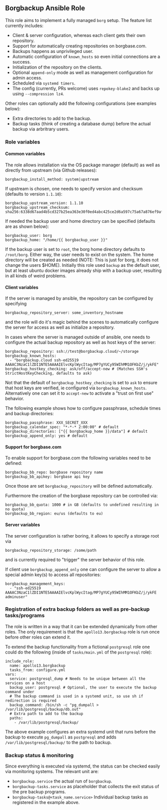 ## Borgbackup Ansible Role

This role aims to implement a fully managed `borg` setup. The feature list currently includes:

 * Client & server configuration, whereas each client gets their own repository.
 * Support for automatically creating repositories on borgbase.com.
 * Backups happens as unprivileged user.
 * Automatic configuration of `known_hosts` so even initial connections are a success.
 * Initialization of the repository on the clients.
 * Optional `append-only` mode as well as management configuration for admin access.
 * Scheduled via `systemd timers`.
 * The config (currently, PRs welcome) uses `repokey-blake2` and backs up using `--compression lz4`.

Other roles can optionally add the following configurations (see examples below):

 * Extra directories to add to the backup.
 * Backup tasks (think of creating a database dump) before the actual backup via arbritrary users.

### Role variables

#### Common variables

The role allows installation via the OS package manager (default) as well as directly from upstream (via Github releases):

```
borgbackup_install_method: system|upstream
```
If upstream is chosen, one needs to specify version and checksum (defaults to version `1.1.10`):
```
borgbackup_upstream_version: 1.1.10
borgbackup_upstream_checksum: sha256:6338d67aad4b5cd327b25ea363e30f0ed4abc425ce2d6a597c75a67a876ef9af
```
If needed the backup user and home directory can be specified (defaults are as shown below):
```
borgbackup_user: borg
borgbackup_home: "/home/{{ borgbackup_user }}"
```
If the backup user is set to `root`, the borg home directory defaults to `/root/borg`. Either way, the user needs to exist on the system.
The home directory will be created as needed (NOTE: This is just for borg, it does not change the users $HOME). Initially this role used
`backup` as the default user, but at least ubuntu docker images already ship with a backup user, resulting in all kinds of weird problems.

#### Client variables

If the server is managed by ansible, the repository can be configured by specifying
```
borgbackup_repository_server: some_inventory_hostname
```
and the role will do it's magic behind the scenes to automatically configure the server for access as well as initialize a repository.

In cases where the server is managed outside of ansible, one needs to configure the actual backup repository as well as host keys of the server:
```
borgbackup_repository: ssh://test@borgbackup.cloud/~/storage
borgbackup_known_hosts:
  - "borgbackup.cloud ssh-ed25519 AAAAC3NzaC1lZDI1NTE5AAAAIElvcKplWycItag/MP7gYUCy95WIhMM1OFKbZ/j/ykFE"
borgbackup_hostkey_checking: ask/off/accept-new # (Matches SSH's StrictHostKeyChecking, defaults to ask)
```
Not that the default of `borgbackup_hostkey_checking` is set to `ask` to ensure that host keys are verified, ie configured via `borgbackup_known_hosts`.
Alternatively one can set it to `accept-new` to activate a "trust on first use" behavior.

The following example shows how to configure passphrase, schedule times and backup directories:
```
borgbackup_passphrase: XXX_SECRET_XXX
borgbackup_calendar_spec: "*-*-* 2:00:00" # default
borgbackup_directories: ["{{ borgbackup_home }}/data"] # default
borgbackup_append_only: yes # default
```


#### Support for borgbase.com

To enable support for borgbase.com the following variables need to be defined:
```
borgbackup_bb_repo: borgbase repository name
borgbackup_bb_apikey: borgbase api key
```
Once those are set `borgbackup_repository` will be defined automatically.

Furthermore the creation of the borgbase repository can be controlled via:
```
borgbackup_bb_quota: 1000 # in GB (defaults to undefined resulting in no quota)
borgbackup_bb_region: eu/us (defaults to eu)
```

#### Server variables

The server configuration is rather boring, it allows to specify a storage root via
```
borgbackup_repository_storage: /some/path
```
and is currently required to "trigger" the server behavior of this role.

If client use `borgbackup_append_only` one can configure the server to allow a special admin key(s) to access all repositories:
```
borgbackup_management_keys:
  - "ssh-ed25519 AAAAC3NzaC1lZDI1NTE5AAAAIElvcKplWycItag/MP7gYUCy95WIhMM1OFKbZ/j/ykFE adminuser"
```

### Registration of extra backup folders as well as pre-backup tasks/programs

The role is written in a way that it can be extended dynamically from other roles. The only requirement is that the `apollo13.borgbackup` role is run once before other roles can extend it.

To extend the backup functionality from a fictional `postgresql` role one could do the following (inside of `tasks/main.yml` of the `postgresql` role):
```
include_role:
  name: apollo13.borgbackup
  tasks_from: configure.yml
vars:
  service: postgresql_dump # Needs to be unique between all the services on a host
  backup_user: postgresql # Optional, the user to execute the backup command under
  # The backup command is used in a systemd unit, so use sh if redirection is required
  backup_command: /bin/sh -c "pg_dumpall > /var/lib/postgresql/backup/db.out"
  # Extra path to add to the backup
  paths:
    - /var/lib/postgresql/backup/
```

The above example configures an extra systemd unit that runs before the backup to execute `pg_dumpall` as `postgresql` and adds `/var/lib/postgresql/backup/` to the path to backup.

### Backup status & monitoring

Since everything is executed via systemd, the status can be checked easily via monitoring systems. The relevant unit are:

 * `borgbackup.service` the actual run of `borgbackup`.
 * `borgbackup-tasks.service` as placeholder that collects the exit status of the pre backup programs.
 * `borgbackup-tasks@<task_name.service>` Individual backup tasks as registered in the example above.
